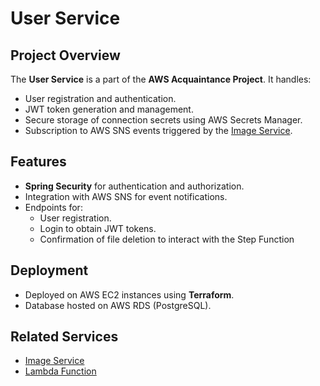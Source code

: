 # User Service

## Project Overview
The **User Service** is a part of the **AWS Acquaintance Project**. It handles:
- User registration and authentication.
- JWT token generation and management.
- Secure storage of connection secrets using AWS Secrets Manager.
- Subscription to AWS SNS events triggered by the [Image Service](https://github.com/DenysLaptiev/image-service).

## Features
- **Spring Security** for authentication and authorization.
- Integration with AWS SNS for event notifications.
- Endpoints for:
  - User registration.
  - Login to obtain JWT tokens.
  - Confirmation of file deletion to interact with the Step Function

## Deployment
- Deployed on AWS EC2 instances using **Terraform**.
- Database hosted on AWS RDS (PostgreSQL).

## Related Services
- [Image Service](https://github.com/DenysLaptiev/image-service)
- [Lambda Function](https://github.com/DenysLaptiev/lambda)
